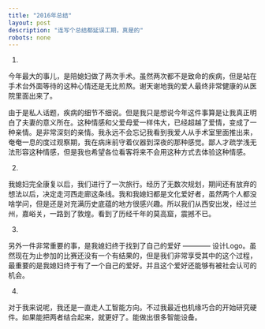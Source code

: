 ```yaml
---
title: "2016年总结"
layout: post
description: "连写个总结都延误工期，真是的"
robots: none
---
```


1.

今年最大的事儿，是陪媳妇做了两次手术。虽然两次都不是致命的疾病，但是站在手术台外面等待的这种心情还是无比煎熬。谢天谢地我的爱人最终非常健康的从医院里面出来了。

由于是私人话题，疾病的细节不细说。但是我只是想说今年这件事算是让我真正明白了夫妻的意义所在。这种情感和父爱母爱一样伟大，已经超越了爱情，变成了一种亲情。是非常深刻的亲情。我永远不会忘记我看到我爱人从手术室里面推出来，奄奄一息的度过观察期，我在病床前守着仪器到深夜的那种感觉。鄙人才疏学浅无法形容这种情感，但是我也希望各位看客将来不会用这种方式去体验这种情感。

2.

我媳妇完全康复以后，我们进行了一次旅行。经历了无数次规划，期间还有放弃的想法以后，决定走河西走廊这条线。我和我媳妇都是文化爱好者，虽然两个人都没啥学问，但是还是对充满历史底蕴的地方很感兴趣。所以我们从西安出发，经过兰州，嘉峪关，一路到了敦煌。看到了历经千年的莫高窟，震撼不已。

3. 

另外一件非常重要的事，是我媳妇终于找到了自己的爱好 ———— 设计Logo。虽然现在为止参加的比赛还没有一个有结果的，但是我们非常享受其中的这个过程，最重要的是我媳妇终于有了一个自己的爱好。并且这个爱好还能够有被社会认可的机会。

4. 

对于我来说呢，我还是一直走人工智能方向。不过我最近也机缘巧合的开始研究硬件。如果能把两者结合起来，就更好了。能做出很多智能设备。